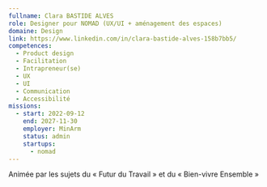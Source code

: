 ```yaml
---
fullname: Clara BASTIDE ALVES
role: Designer pour NOMAD (UX/UI + aménagement des espaces)
domaine: Design
link: https://www.linkedin.com/in/clara-bastide-alves-158b7bb5/
competences:
  - Product design
  - Facilitation
  - Intrapreneur(se)
  - UX
  - UI
  - Communication
  - Accessibilité
missions:
  - start: 2022-09-12
    end: 2027-11-30
    employer: MinArm
    status: admin
    startups:
      - nomad
---
```

Animée par les sujets du « Futur du Travail » et du « Bien-vivre Ensemble »